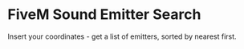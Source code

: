 # FiveM Sound Emitter Search
Insert your coordinates - get a list of emitters, sorted by nearest first. 
